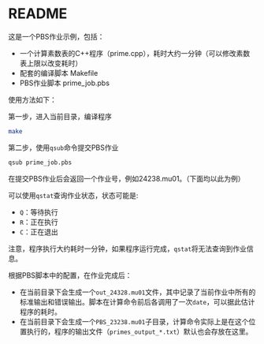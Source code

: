 # README

这是一个PBS作业示例，包括：

- 一个计算素数表的C++程序（prime.cpp），耗时大约一分钟（可以修改素数表上限以改变耗时）
- 配套的编译脚本 Makefile
- PBS作业脚本 prime_job.pbs

使用方法如下：

第一步，进入当前目录，编译程序
```bash
make
```

第二步，使用`qsub`命令提交PBS作业
```bash
qsub prime_job.pbs
```

在提交PBS作业后会返回一个作业号，例如24238.mu01。（下面均以此为例）

可以使用`qstat`查询作业状态，状态可能是:

- `Q`：等待执行
- `R`：正在执行
- `C`：正在退出

注意，程序执行大约耗时一分钟，如果程序运行完成，`qstat`将无法查询到作业信息。


根据PBS脚本中的配置，在作业完成后：

- 在当前目录下会生成一个`out_24328.mu01`文件，其中记录了当前作业中所有的标准输出和错误输出。脚本在计算命令前后各调用了一次`date`，可以据此估计程序的耗时。
- 在当前目录下会生成一个`PBS_23238.mu01`子目录，计算命令实际上是在这个位置执行的，程序的输出文件（`primes_output_*.txt`）默认也会存放在这里。
